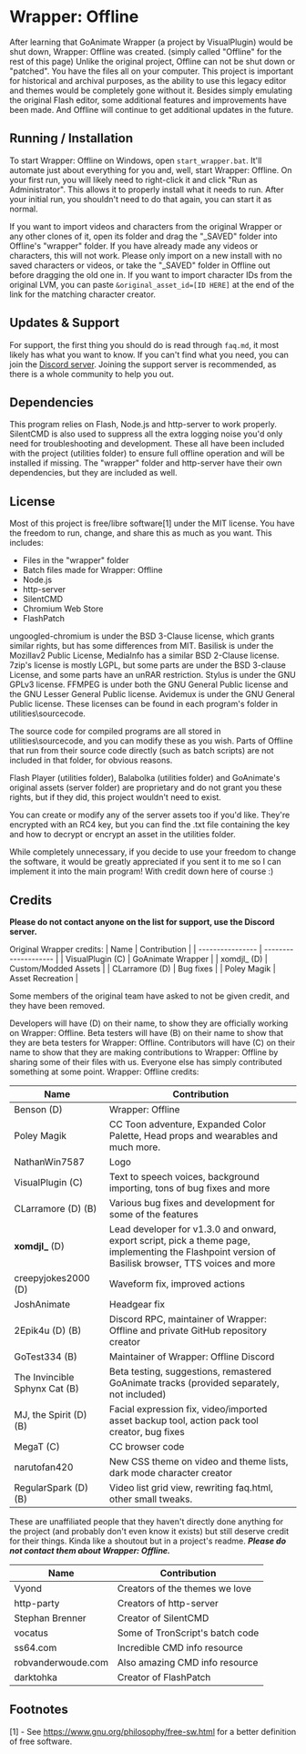 # Wrapper: Offline
After learning that GoAnimate Wrapper (a project by VisualPlugin) would be shut down, Wrapper: Offline was created. (simply called "Offline" for the rest of this page) Unlike the original project, Offline can not be shut down or "patched". You have the files all on your computer. This project is important for historical and archival purposes, as the ability to use this legacy editor and themes would be completely gone without it. Besides simply emulating the original Flash editor, some additional features and improvements have been made. And Offline will continue to get additional updates in the future.

## Running / Installation
To start Wrapper: Offline on Windows, open `start_wrapper.bat`. It'll automate just about everything for you and, well, start Wrapper: Offline. On your first run, you will likely need to right-click it and click "Run as Administrator". This allows it to properly install what it needs to run. After your initial run, you shouldn't need to do that again, you can start it as normal.

If you want to import videos and characters from the original Wrapper or any other clones of it, open its folder and drag the "_SAVED" folder into Offline's "wrapper" folder. If you have already made any videos or characters, this will not work. Please only import on a new install with no saved characters or videos, or take the "_SAVED" folder in Offline out before dragging the old one in. If you want to import character IDs from the original LVM, you can paste `&original_asset_id=[ID HERE]` at the end of the link for the matching character creator.

## Updates & Support
For support, the first thing you should do is read through `faq.md`, it most likely has what you want to know. If you can't find what you need, you can join the [Discord server](https://discord.gg/Kf7BzSw). Joining the support server is recommended, as there is a whole community to help you out.

## Dependencies
This program relies on Flash, Node.js and http-server to work properly. SilentCMD is also used to suppress all the extra logging noise you'd only need for troubleshooting and development. These all have been included with the project (utilities folder) to ensure full offline operation and will be installed if missing. The "wrapper" folder and http-server have their own dependencies, but they are included as well.

## License
Most of this project is free/libre software[1] under the MIT license. You have the freedom to run, change, and share this as much as you want.
This includes:
  - Files in the "wrapper" folder
  - Batch files made for Wrapper: Offline
  - Node.js
  - http-server
  - SilentCMD
  - Chromium Web Store
  - FlashPatch

ungoogled-chromium is under the BSD 3-Clause license, which grants similar rights, but has some differences from MIT. Basilisk is under the Mozillav2 Public License, MediaInfo has a similar BSD 2-Clause license. 7zip's license is mostly LGPL, but some parts are under the BSD 3-clause License, and some parts have an unRAR restriction. Stylus is under the GNU GPLv3 license. FFMPEG is under both the GNU General Public license and the GNU Lesser General Public license. Avidemux is under the GNU General Public license. These licenses can be found in each program's folder in utilities\sourcecode.

The source code for compiled programs are all stored in utilities\sourcecode, and you can modify these as you wish. Parts of Offline that run from their source code directly (such as batch scripts) are not included in that folder, for obvious reasons.

Flash Player (utilities folder), Balabolka (utilities folder) and GoAnimate's original assets (server folder) are proprietary and do not grant you these rights, but if they did, this project wouldn't need to exist.

You can create or modify any of the server assets too if you'd like. They're encrypted with an RC4 key, but you can find the .txt file containing the key and how to decrypt or encrypt an asset in the utilities folder.

While completely unnecessary, if you decide to use your freedom to change the software, it would be greatly appreciated if you sent it to me so I can implement it into the main program! With credit down here of course :)

## Credits
**Please do not contact anyone on the list for support, use the Discord server.**

Original Wrapper credits:
| Name             | Contribution         |
| ---------------- | -------------------- |
| VisualPlugin (C) | GoAnimate Wrapper    |
| xomdjl_ (D)      | Custom/Modded Assets |
| CLarramore (D)   | Bug fixes            |
| Poley Magik      | Asset Recreation     |

Some members of the original team have asked to not be given credit, and they have been removed.

Developers will have (D) on their name, to show they are officially working on Wrapper: Offline. Beta testers will have (B) on their name to show that they are beta testers for Wrapper: Offline. Contributors will have (C) on their name to show that they are making contributions to Wrapper: Offline by sharing some of their files with us. Everyone else has simply contributed something at some point.
Wrapper: Offline credits:


| Name                             | Contribution                                                                                                                                         |
| -------------------------------- | ---------------------------------------------------------------------------------------------------------------------------------------------------- |
| Benson (D)                       | Wrapper: Offline                                                                                                                                     |
| Poley Magik                      | CC Toon adventure, Expanded Color Palette, Head props and wearables and much more.                                                                   |
| NathanWin7587                        | Logo                                                                                                                                                 |
| VisualPlugin (C)                 | Text to speech voices, background importing, tons of bug fixes and more                                                                              |
| CLarramore (D) (B) 		   | Various bug fixes and development for some of the features                                                                                           |
| **xomdjl_** (D)         	   | Lead developer for v1.3.0 and onward, export script, pick a theme page, implementing the Flashpoint version of Basilisk browser, TTS voices and more |       
| creepyjokes2000 (D)        	   | Waveform fix, improved actions                                                                                                                       |
| JoshAnimate                 	   | Headgear fix                                                                                                                                         |
| 2Epik4u (D) (B)                  | Discord RPC, maintainer of Wrapper: Offline and private GitHub repository creator                                                                    |
| GoTest334 (B)                    | Maintainer of Wrapper: Offline Discord                                                                                                               |
| The Invincible Sphynx Cat (B)    | Beta testing, suggestions, remastered GoAnimate tracks (provided separately, not included)                                                           |	
| MJ, the Spirit (D) (B)	   | Facial expression fix, video/imported asset backup tool, action pack tool creator, bug fixes                                                         |
| MegaT (C)                        | CC browser code                                                                                                                                      |
| narutofan420                     | New CSS theme on video and theme lists, dark mode character creator                                                                                  |
| RegularSpark (D) (B)                    | Video list grid view, rewriting faq.html, other small tweaks.                                                                                        |

These are unaffiliated people that they haven't directly done anything for the project (and probably don't even know it exists) but still deserve credit for their things. Kinda like a shoutout but in a project's readme. ***Please do not contact them about Wrapper: Offline.***

| Name               | Contribution                     |
| ------------------ | -------------------------------- |
| Vyond              | Creators of the themes we love   |
| http-party         | Creators of http-server          |
| Stephan Brenner    | Creator of SilentCMD             |
| vocatus            | Some of TronScript's batch code  |
| ss64.com           | Incredible CMD info resource     |
| robvanderwoude.com | Also amazing CMD info resource   |
| darktohka          | Creator of FlashPatch            |

## Footnotes
[1] - See <https://www.gnu.org/philosophy/free-sw.html> for a better definition of free software.
